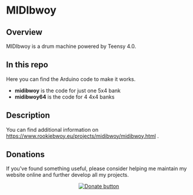 # MIDIbwoy

## Overview

MIDIbwoy is a drum machine powered by Teensy 4.0.


## In this repo

Here you can find the Arduino code to make it works.
+ **midibwoy** is the code for just one 5x4 bank
+ **midibwoy64** is the code for 4 4x4 banks


## Description

You can find additional information on <https://www.rookiebwoy.eu/projects/midibwoy/midibwoy.html> .


## Donations

If you've found something useful, please consider helping me maintain my website online and further develop all my projects.

<p align="center">
<a href="https://ko-fi.com/R6R84ZW1K"><img src="https://ko-fi.com/img/githubbutton_sm.svg" alt="Donate button"/></a>
</p>